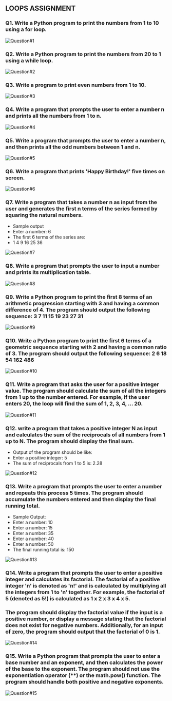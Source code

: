 ## LOOPS ASSIGNMENT

### Q1. Write a Python program to print the numbers from 1 to 10 using a for loop.

![Question#1](snaps/q1.png)

### Q2. Write a Python program to print the numbers from 20 to 1 using a while loop.

![Question#2](snaps/q2.png)

### Q3. Write a program to print even numbers from 1 to 10. 

![Question#3](snaps/q3.png)

### Q4.  Write a program that prompts the user to enter a number n and prints all the numbers from 1 to n. 

![Question#4](snaps/q4.png)

### Q5. Write a program that prompts the user to enter a number n, and then prints all the odd numbers between 1 and n. 

![Question#5](snaps/q5.png)

### Q6. Write a program that prints 'Happy Birthday!' five times on screen. 

![Question#6](snaps/q6.png)

### Q7. Write a program that takes a number n as input from the user and generates the first n terms of the series formed by squaring the natural numbers.
- Sample output
- Enter a number: 6
- The first 6 terms of the series are:
- 1 4 9 16 25 36 

![Question#7](snaps/q7.png)

### Q8. Write a program that prompts the user to input a number and prints its multiplication table. 

![Question#8](snaps/q8.png)

### Q9.  Write a Python program to print the first 8 terms of an arithmetic progression starting with 3 and having a common difference of 4. The program should output the following sequence: 3 7 11 15 19 23 27 31 

![Question#9](snaps/q9.png)

### Q10. Write a Python program to print the first 6 terms of a geometric sequence starting with 2 and having a common ratio of 3. The program should output the following sequence: 2 6 18 54 162 486

![Question#10](snaps/q10.png)

### Q11. Write a program that asks the user for a positive integer value. The program should calculate the sum of all the integers from 1 up to the number entered. For example, if the user enters 20, the loop will find the sum of 1, 2, 3, 4, ... 20. 

![Question#11](snaps/q11.png)

### Q12.  write a program that takes a positive integer N as input and calculates the sum of the reciprocals of all numbers from 1 up to N. The program should display the final sum.

- Output of the program should be like:
- Enter a positive integer: 5
- The sum of reciprocals from 1 to 5 is: 2.28

![Question#12](snaps/q12.png)

### Q13. Write a program that prompts the user to enter a number and repeats this process 5 times. The program should accumulate the numbers entered and then display the final running total.

- Sample Output:
- Enter a number: 10
- Enter a number: 15
- Enter a number: 35
- Enter a number: 40
- Enter a number: 50
- The final running total is: 150 

![Question#13](snaps/q13.png)

### Q14. Write a program that prompts the user to enter a positive integer and calculates its factorial. The factorial of a positive integer 'n' is denoted as 'n!' and is calculated by multiplying all the integers from 1 to 'n' together. For example, the factorial of 5 (denoted as 5!) is calculated as 1 x 2 x 3 x 4 x 5. 

### The program should display the factorial value if the input is a positive number, or display a message stating that the factorial does not exist for negative numbers. Additionally, for an input of zero, the program should output that the factorial of 0 is 1. 


![Question#14](snaps/q14.png)

### Q15. Write a Python program that prompts the user to enter a base number and an exponent, and then calculates the power of the base to the exponent. The program should not use the exponentiation operator (**) or the math.pow() function. The program should handle both positive and negative exponents.  

![Question#15](snaps/q15.png)


